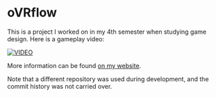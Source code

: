 # oVRflow
This is a project I worked on in my 4th semester when studying game design. Here is a gameplay video:

[![VIDEO](http://img.youtube.com/vi/YiYXLWnLUk8/0.jpg)](https://www.youtube.com/watch?v=YiYXLWnLUk8)

More information can be found [on my website](https://www.johannescmayer.com/projects/ovrflow/).

Note that a different repository was used during development, and the commit history was not carried over.
